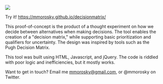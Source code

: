 ![](https://github.com/mmorosky/decisionmatrix/blob/master/images/GifTutorial.gif)

Try it!
https://mmorosky.github.io/decisionmatrix/

This proof-of-concept is the product of a thought experiment on how we decide between alternatives when making decisions. The tool enables the creation of a "decision matrix," while supporting basic prioritization and qualifiers for uncertainty. The design was inspired by tools such as the Pugh Decision Matrix. 
    
This tool was built using HTML, Javascript, and jQuery. The code is riddled with poor logic and inefficiencies, but it mostly works.
    
Want to get in touch? Email me mmorosky@gmail.com, or @mmorosky on Twitter.
